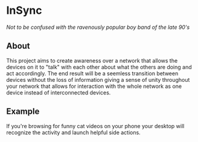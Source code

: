 # InSync

_Not to be confused with the ravenously popular boy band of the late 90's_

## About

This project aims to create awareness over a network that allows the devices on it to "talk" with each other about what the others are doing and act accordingly. The end result will be a seemless transition between devices without the loss of information giving a sense of unity throughout your network that allows for interaction with the whole network as one device instead of interconnected devices.

## Example

If you're browsing for funny cat videos on your phone your desktop will recognize the activity and launch helpful side actions. 